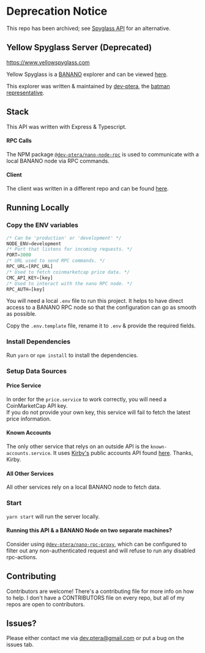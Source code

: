 # Deprecation Notice

This repo has been archived; see [Spyglass API](https://github.com/dev-ptera/spyglass-api) for an alternative.

## Yellow Spyglass Server (Deprecated)

https://www.yellowspyglass.com

Yellow Spyglass is a [BANANO](https://www.banano.cc) explorer and can be viewed [here](https://www.yellowspyglass.com). 

This explorer was written & maintained by [dev-ptera](https://github.com/dev-ptera), the [batman representative](http://108.39.249.5/).

## Stack

This API was written with Express & Typescript.

#### RPC Calls 
The NPM package [`@dev-ptera/nano-node-rpc`](https://www.npmjs.com/package/@dev-ptera/nano-node-rpc) is used to communicate with a local BANANO node via RPC commands. 


#### Client
The client was written in a different repo and can be found [here](https://github.com/dev-ptera/yellow-spyglass-client). 

## Running Locally

### Copy the ENV variables


```typescript
/* Can be 'production' or 'development' */
NODE_ENV=development
/* Port that listens for incoming requests. */
PORT=3000
/* URL used to send RPC commands. */
RPC_URL=[RPC_URL]
/* Used to fetch coinmarketcap price data. */
CMC_API_KEY=[key] 
/* Used to interact with the nano RPC node. */
RPC_AUTH=[key]
```
You will need a local `.env` file to run this project.  It helps to have direct access to a BANANO RPC node so that the configuration can go as smooth as possible.

Copy the `.env.template` file, rename it to `.env` & provide the required fields.

### Install Dependencies

Run `yarn` or `npm install` to install the dependencies.

### Setup Data Sources

#### Price Service
In order for the `price.service` to work correctly, you will need a CoinMarketCap API key.  
If you do not provide your own key, this service will fail to fetch the latest price information.  


#### Known Accounts
The only other service that relys on an outside API is the `known-accounts.service`. 
It uses [Kirby's](https://github.com/Kirby1997) public accounts API found [here](https://kirby.eu.pythonanywhere.com/api/v1/resources/addresses/all).  Thanks, Kirby.


#### All Other Services
All other services rely on a local BANANO node to fetch data.


### Start

`yarn start` will run the server locally.

#### Running this API & a BANANO Node on two separate machines?

Consider using [`@dev-ptera/nano-rpc-proxy`](https://www.npmjs.com/package/@dev-ptera/nano-rpc-proxy), 
which can be configured to filter out any non-authenticated request and will refuse to run any disabled rpc-actions.


## Contributing

Contributors are welcome! There's a contributing file for more info on how to help.  I don't have a CONTRIBUTORS file on every repo, but all of my repos are open to contributors.  

## Issues?

Please either contact me via dev.ptera@gmail.com or put a bug on the issues tab.  
